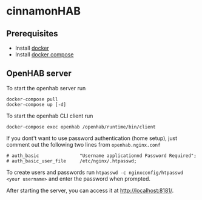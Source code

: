 # cinnamonHAB

## Prerequisites

- Install [docker](https://docs.docker.com/engine/installation/linux/debian/)
- Install [docker compose](https://docs.docker.com/compose/install/)

## OpenHAB server

To start the openhab server run

```
docker-compose pull
docker-compose up [-d]
```

To start the openhab CLI client run

```
docker-compose exec openhab /openhab/runtime/bin/client
```

If you dont't want to use password authentication (home setup), just comment out the following two lines from `openhab.nginx.conf`

```
# auth_basic               "Username applicationnd Password Required";
# auth_basic_user_file     /etc/nginx/.htpasswd;
```

To create users and passwords run `htpasswd -c nginxconfig/htpasswd <your username>` and enter the password when prompted.

After starting the server, you can access it at [http://localhost:8181/](http://localhost:8181/).
